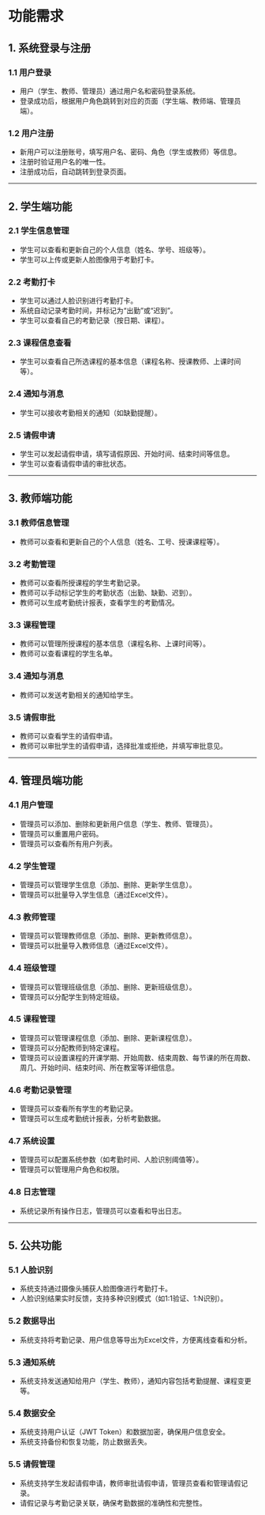 # 功能需求

## **1. 系统登录与注册**

### **1.1 用户登录**
- 用户（学生、教师、管理员）通过用户名和密码登录系统。
- 登录成功后，根据用户角色跳转到对应的页面（学生端、教师端、管理员端）。

### **1.2 用户注册**
- 新用户可以注册账号，填写用户名、密码、角色（学生或教师）等信息。
- 注册时验证用户名的唯一性。
- 注册成功后，自动跳转到登录页面。

---

## **2. 学生端功能**

### **2.1 学生信息管理**
- 学生可以查看和更新自己的个人信息（姓名、学号、班级等）。
- 学生可以上传或更新人脸图像用于考勤打卡。

### **2.2 考勤打卡**
- 学生可以通过人脸识别进行考勤打卡。
- 系统自动记录考勤时间，并标记为“出勤”或“迟到”。
- 学生可以查看自己的考勤记录（按日期、课程）。

### **2.3 课程信息查看**
- 学生可以查看自己所选课程的基本信息（课程名称、授课教师、上课时间等）。

### **2.4 通知与消息**
- 学生可以接收考勤相关的通知（如缺勤提醒）。

### **2.5 请假申请**
- 学生可以发起请假申请，填写请假原因、开始时间、结束时间等信息。
- 学生可以查看请假申请的审批状态。

---

## **3. 教师端功能**

### **3.1 教师信息管理**
- 教师可以查看和更新自己的个人信息（姓名、工号、授课课程等）。

### **3.2 考勤管理**
- 教师可以查看所授课程的学生考勤记录。
- 教师可以手动标记学生的考勤状态（出勤、缺勤、迟到）。
- 教师可以生成考勤统计报表，查看学生的考勤情况。

### **3.3 课程管理**
- 教师可以管理所授课程的基本信息（课程名称、上课时间等）。
- 教师可以查看课程的学生名单。

### **3.4 通知与消息**
- 教师可以发送考勤相关的通知给学生。

### **3.5 请假审批**
- 教师可以查看学生的请假申请。
- 教师可以审批学生的请假申请，选择批准或拒绝，并填写审批意见。

---

## **4. 管理员端功能**

### **4.1 用户管理**
- 管理员可以添加、删除和更新用户信息（学生、教师、管理员）。
- 管理员可以重置用户密码。
- 管理员可以查看所有用户列表。

### **4.2 学生管理**
- 管理员可以管理学生信息（添加、删除、更新学生信息）。
- 管理员可以批量导入学生信息（通过Excel文件）。

### **4.3 教师管理**
- 管理员可以管理教师信息（添加、删除、更新教师信息）。
- 管理员可以批量导入教师信息（通过Excel文件）。

### **4.4 班级管理**
- 管理员可以管理班级信息（添加、删除、更新班级信息）。
- 管理员可以分配学生到特定班级。

### **4.5 课程管理**
- 管理员可以管理课程信息（添加、删除、更新课程信息）。
- 管理员可以分配教师到特定课程。
- 管理员可以设置课程的开课学期、开始周数、结束周数、每节课的所在周数、周几、开始时间、结束时间、所在教室等详细信息。

### **4.6 考勤记录管理**
- 管理员可以查看所有学生的考勤记录。
- 管理员可以生成考勤统计报表，分析考勤数据。

### **4.7 系统设置**
- 管理员可以配置系统参数（如考勤时间、人脸识别阈值等）。
- 管理员可以管理用户角色和权限。

### **4.8 日志管理**
- 系统记录所有操作日志，管理员可以查看和导出日志。

---

## **5. 公共功能**

### **5.1 人脸识别**
- 系统支持通过摄像头捕获人脸图像进行考勤打卡。
- 人脸识别结果实时反馈，支持多种识别模式（如1:1验证、1:N识别）。

### **5.2 数据导出**
- 系统支持将考勤记录、用户信息等导出为Excel文件，方便离线查看和分析。

### **5.3 通知系统**
- 系统支持发送通知给用户（学生、教师），通知内容包括考勤提醒、课程变更等。

### **5.4 数据安全**
- 系统支持用户认证（JWT Token）和数据加密，确保用户信息安全。
- 系统支持备份和恢复功能，防止数据丢失。

### **5.5 请假管理**
- 系统支持学生发起请假申请，教师审批请假申请，管理员查看和管理请假记录。
- 请假记录与考勤记录关联，确保考勤数据的准确性和完整性。